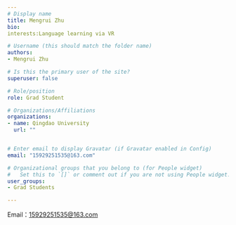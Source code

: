 ```yaml
---
# Display name
title: Mengrui Zhu
bio: 
interests:Language learning via VR

# Username (this should match the folder name)
authors:
- Mengrui Zhu

# Is this the primary user of the site?
superuser: false

# Role/position
role: Grad Student

# Organizations/Affiliations
organizations:
- name: Qingdao University
  url: ""


# Enter email to display Gravatar (if Gravatar enabled in Config)
email: "15929251535@163.com"

# Organizational groups that you belong to (for People widget)
#   Set this to `[]` or comment out if you are not using People widget.
user_groups:
- Grad Students

---
```




Email：15929251535@163.com
